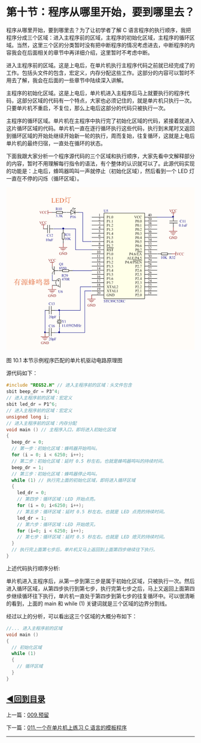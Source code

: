 # 第十节：程序从哪里开始，要到哪里去？

程序从哪里开始，要到哪里去？为了让初学者了解 C 语言程序的执行顺序，我把程序分成三个区域：进入主程序前的区域，主程序的初始化区域，主程序的循环区域。当然，这里三个区的分类暂时没有把中断程序的情况考虑进去，中断程序的内容我会在后面相关的章节中再详细介绍，这里暂时不考虑中断。

进入主程序前的区域。这是上电后，在单片机执行主程序代码之前就已经完成了的工作。包括头文件的包含，宏定义，内存分配这些工作。这部分的内容可以暂时不用去了解，我会在后面的一些章节中陆续深入讲解。

主程序的初始化区域。这是上电后，单片机进入主程序后马上就要执行的程序代码，这部分区域的代码有一个特点，大家也必须记住的，就是单片机只执行一次。只要单片机不重启，不复位，那么上电后这部分的代码只被执行一次。

主程序的循环区域。单片机在主程序中执行完了初始化区域的代码，紧接着就进入这片循环区域的代码。单片机一直在逐行循环执行这些代码，执行到末尾时又返回到循环区域的开始处继续开始新一轮的执行，周而复始，往复循环，这就是上电后单片机的最终归宿，一直处在循环的状态。

下面我跟大家分析一个程序源代码的三个区域和执行顺序，大家先看中文解释部分的内容，暂时不用理解每行指令的语法，有个整体的认识就可以了。此源代码实现的功能是：上电后，蜂鸣器鸣叫一声就停止（初始化区域），然后看到一个 LED 灯一直在不停的闪烁（循环区域）。

![](images/e0f48f0d9f84d633fb30878e6ad75da8206ded91.png)

图 10.1 本节示例程序匹配的单片机驱动电路原理图

源代码如下：

```c
#include "REG52.H" // 进入主程序前的区域：头文件包含
sbit beep_dr = P3^4;
// 进入主程序前的区域：宏定义
sbit led_dr = P1^6;
// 进入主程序前的区域：宏定义
unsigned long i;
// 进入主程序前的区域：内存分配
void main () // 主程序入口，即将进入初始化区域 
{
  beep_dr = 0;
  // 第一步：初始化区域：蜂鸣器开始鸣叫。
  for (i = 0; i < 6250; i++);
  // 第二步：初始化区域：延时 0.5 秒左右。也就是蜂鸣器鸣叫的持续时间。
  beep_dr = 1;
  // 第三步：初始化区域：蜂鸣器停止鸣叫。
  while (1) // 执行完上面的初始化区域，即将进入循环区域 
  {
    led_dr = 0;
    // 第四步：循环区域：LED 开始点亮。
    for (i = 0; i<6250; i++);
    // 第五步：循环区域：延时 0.5 秒左右。也就是 LED 点亮的持续时间。
    led_dr = 1;
    // 第六步：循环区域：LED 开始熄灭。
    for (i=0; i < 6250; i++);
    // 第七步：循环区域：延时 0.5 秒左右。也就是 LED 熄灭的持续时间。
  }
  // 执行完上面第七步后，单片机又马上返回到上面第四步继续往下执行。
}
```

上述代码执行顺序分析:

单片机进入主程序后，从第一步到第三步是属于初始化区域，只被执行一次。然后进入循环区域，从第四步执行到第七步，执行完第七步之后，马上又返回上面第四步继续循环往下执行，单片机一直处于第四步到第七步的往复循环中。可以很清晰的看到，上面的 main 和 while (1) 关键词就是三个区域的边界分割线。

经过以上的分析，可以看出这三个区域的大概分布如下：

```c
//... 进入主程序前的区域
void main () 
{
  // 初始化区域
  while (1) 
  {
    // 循环区域
  }
}
```

## [◀回到目录](https://xdrive5.github.io/mcu_frame_2019/000.目录)

上一篇：[009.预留](https://xdrive5.github.io/mcu_frame_2019/009.预留)

下一篇：[011.一个在单片机上练习 C 语言的模板程序](https://xdrive5.github.io/mcu_frame_2019/011.一个在单片机上练习%20C%20语言的模板程序)

***
